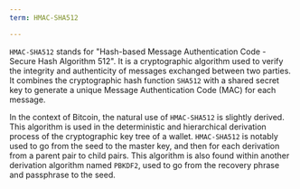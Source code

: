 ```yaml
---
term: HMAC-SHA512

---
```

`HMAC-SHA512` stands for "Hash-based Message Authentication Code - Secure Hash Algorithm 512". It is a cryptographic algorithm used to verify the integrity and authenticity of messages exchanged between two parties. It combines the cryptographic hash function `SHA512` with a shared secret key to generate a unique Message Authentication Code (MAC) for each message.

In the context of Bitcoin, the natural use of `HMAC-SHA512` is slightly derived. This algorithm is used in the deterministic and hierarchical derivation process of the cryptographic key tree of a wallet. `HMAC-SHA512` is notably used to go from the seed to the master key, and then for each derivation from a parent pair to child pairs. This algorithm is also found within another derivation algorithm named `PBKDF2`, used to go from the recovery phrase and passphrase to the seed.